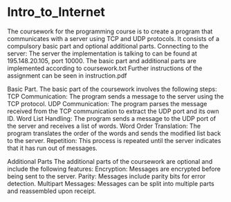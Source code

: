 # Intro_to_Internet
The coursework for the programming course is to create a program that communicates with a server using TCP and UDP protocols. It consists of a compulsory basic part and optional additional parts.
Connecting to the server: The server the implementation is talking to can be found at 195.148.20.105, port 10000.
The basic part and additional parts are implemented according to coursework.txt
Further instructions of the assignment can be seen in instruction.pdf

Basic Part.
The basic part of the coursework involves the following steps:
TCP Communication: The program sends a message to the server using the TCP protocol.
UDP Communication: The program parses the message received from the TCP communication to extract the UDP port and its own ID.
Word List Handling: The program sends a message to the UDP port of the server and receives a list of words.
Word Order Translation: The program translates the order of the words and sends the modified list back to the server.
Repetition: This process is repeated until the server indicates that it has run out of messages.

Additional Parts
The additional parts of the coursework are optional and include the following features:
Encryption: Messages are encrypted before being sent to the server.
Parity: Messages include parity bits for error detection.
Multipart Messages: Messages can be split into multiple parts and reassembled upon receipt.
